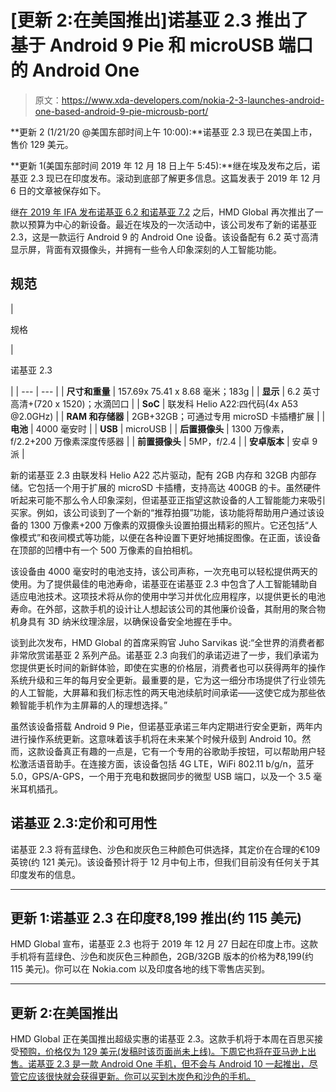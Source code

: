 # [更新 2:在美国推出]诺基亚 2.3 推出了基于 Android 9 Pie 和 microUSB 端口的 Android One

> 原文：<https://www.xda-developers.com/nokia-2-3-launches-android-one-based-android-9-pie-microusb-port/>

**更新 2 (1/21/20 @美国东部时间上午 10:00):**诺基亚 2.3 现已在美国上市，售价 129 美元。

**更新 1(美国东部时间 2019 年 12 月 18 日上午 5:45):**继在埃及发布之后，诺基亚 2.3 现已在印度发布。滚动到底部了解更多信息。这篇发表于 2019 年 12 月 6 日的文章被保存如下。

继[在 2019 年 IFA 发布诺基亚 6.2 和诺基亚 7.2](https://www.xda-developers.com/nokia-7-2-nokia-6-2-ia-2019/) 之后，HMD Global 再次推出了一款以预算为中心的新设备。最近在埃及的一次活动中，该公司发布了新的诺基亚 2.3，这是一款运行 Android 9 的 Android One 设备。该设备配有 6.2 英寸高清显示屏，背面有双摄像头，并拥有一些令人印象深刻的人工智能功能。

## 规范

| 

规格

 | 

诺基亚 2.3

 |
| --- | --- |
| **尺寸和重量** | 157.69x 75.41 x 8.68 毫米；183g |
| **显示** | 6.2 英寸高清+(720 x 1520)；水滴凹口 |
| **SoC** | 联发科 Helio A22:四代码(4x A53 @2.0GHz) |
| **RAM 和存储器** | 2GB+32GB；可通过专用 microSD 卡插槽扩展 |
| **电池** | 4000 毫安时 |
| **USB** | microUSB |
| **后置摄像头** | 1300 万像素，f/2.2+200 万像素深度传感器 |
| **前置摄像头** | 5MP，f/2.4 |
| **安卓版本** | 安卓 9 派 |

新的诺基亚 2.3 由联发科 Helio A22 芯片驱动，配有 2GB 内存和 32GB 内部存储。它包括一个用于扩展的 microSD 卡插槽，支持高达 400GB 的卡。虽然硬件听起来可能不那么令人印象深刻，但诺基亚正指望这款设备的人工智能能力来吸引买家。例如，该公司谈到了一个新的“推荐拍摄”功能，该功能将帮助用户通过该设备的 1300 万像素+200 万像素的双摄像头设置拍摄出精彩的照片。它还包括“人像模式”和夜间模式等功能，以便在各种设置下更好地捕捉图像。在正面，该设备在顶部的凹槽中有一个 500 万像素的自拍相机。

该设备由 4000 毫安时的电池支持，该公司声称，一次充电可以轻松提供两天的使用。为了提供最佳的电池寿命，诺基亚在诺基亚 2.3 中包含了人工智能辅助自适应电池技术。这项技术将从你的使用中学习并优化应用程序，以提供更长的电池寿命。在外部，这款手机的设计让人想起该公司的其他廉价设备，其耐用的聚合物机身具有 3D 纳米纹理涂层，以确保设备安全地握在手中。

谈到此次发布，HMD Global 的首席采购官 Juho Sarvikas 说:“全世界的消费者都非常欣赏诺基亚 2 系列产品。诺基亚 2.3 向我们的承诺迈进了一步，我们承诺为您提供更长时间的新鲜体验，即使在实惠的价格层，消费者也可以获得两年的操作系统升级和三年的每月安全更新。最重要的是，它为这一细分市场提供了行业领先的人工智能，大屏幕和我们标志性的两天电池续航时间承诺——这使它成为那些依赖智能手机作为主屏幕的人的理想选择。”

虽然该设备搭载 Android 9 Pie，但诺基亚承诺三年内定期进行安全更新，两年内进行操作系统更新。这意味着该手机将在未来某个时候升级到 Android 10。然而，这款设备真正有趣的一点是，它有一个专用的谷歌助手按钮，可以帮助用户轻松激活语音助手。在连接方面，该设备包括 4G LTE，WiFi 802.11 b/g/n，蓝牙 5.0，GPS/A-GPS，一个用于充电和数据同步的微型 USB 端口，以及一个 3.5 毫米耳机插孔。

## 诺基亚 2.3:定价和可用性

诺基亚 2.3 将有蓝绿色、沙色和炭灰色三种颜色可供选择，其定价在合理的€109 英镑(约 121 美元)。该设备预计将于 12 月中旬上市，但我们目前没有任何关于其印度发布的信息。

* * *

## 更新 1:诺基亚 2.3 在印度₹8,199 推出(约 115 美元)

HMD Global 宣布，诺基亚 2.3 也将于 2019 年 12 月 27 日起在印度上市。这款手机将有蓝绿色、沙色和炭灰色三种颜色，2GB/32GB 版本的价格为₹8,199(约 115 美元)。你可以在 Nokia.com 以及印度各地的线下零售店买到。

* * *

## 更新 2:在美国推出

HMD Global 正在美国推出超级实惠的诺基亚 2.3。这款手机将于本周在百思买接受[预购，价格仅为 129 美元(发稿时该页面尚未上线)。下周它也将在亚马逊上出售。诺基亚 2.3 是一款 Android One 手机，但不会与 Android 10 一起推出，尽管它应该很快就会获得更新。你可以买到木炭色和沙色的手机。](https://youtu.be/mAKzUcM0w_s)